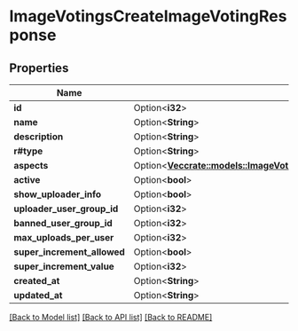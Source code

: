 # ImageVotingsCreateImageVotingResponse

## Properties

Name | Type | Description | Notes
------------ | ------------- | ------------- | -------------
**id** | Option<**i32**> |  | [optional]
**name** | Option<**String**> |  | [optional]
**description** | Option<**String**> |  | [optional]
**r#type** | Option<**String**> |  | [optional]
**aspects** | Option<[**Vec<crate::models::ImageVotingsCreateImageVotingResponseImageVotingAspect>**](ImageVotingsCreateImageVotingResponseImageVotingAspect.md)> |  | [optional]
**active** | Option<**bool**> |  | [optional]
**show_uploader_info** | Option<**bool**> |  | [optional]
**uploader_user_group_id** | Option<**i32**> |  | [optional]
**banned_user_group_id** | Option<**i32**> |  | [optional]
**max_uploads_per_user** | Option<**i32**> |  | [optional]
**super_increment_allowed** | Option<**bool**> |  | [optional]
**super_increment_value** | Option<**i32**> |  | [optional]
**created_at** | Option<**String**> |  | [optional]
**updated_at** | Option<**String**> |  | [optional]

[[Back to Model list]](../README.md#documentation-for-models) [[Back to API list]](../README.md#documentation-for-api-endpoints) [[Back to README]](../README.md)



